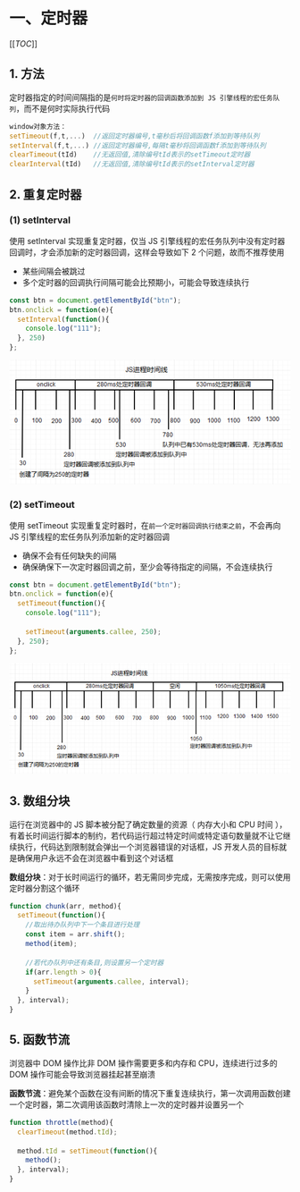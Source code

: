# 一、定时器

[[_TOC_]]

## 1. 方法

定时器指定的时间间隔指的是`何时将定时器的回调函数添加到 JS 引擎线程的宏任务队列`，而不是何时实际执行代码

```javascript
window对象方法：
setTimeout(f,t,...)  //返回定时器编号,t毫秒后将回调函数f添加到等待队列
setInterval(f,t,...) //返回定时器编号,每隔t毫秒将回调函数f添加到等待队列
clearTimeout(tId)    //无返回值,清除编号tId表示的setTimeout定时器
clearInterval(tId)   //无返回值,清除编号tId表示的setInterval定时器
```

## 2. 重复定时器

### (1) setInterval

使用 setInterval 实现重复定时器，仅当 JS 引擎线程的宏任务队列中没有定时器回调时，才会添加新的定时器回调，这样会导致如下 2 个问题，故而不推荐使用

* 某些间隔会被跳过
* 多个定时器的回调执行间隔可能会比预期小，可能会导致连续执行

```javascript
const btn = document.getElementById("btn");
btn.onclick = function(e){
  setInterval(function(){
    console.log("111");
  }, 250)
};
```

![setInterval](https://github.com/yuyuyuzhang/Blog/blob/master/images/JS/%E5%87%BD%E6%95%B0/setInterval.png)

### (2) setTimeout

使用 setTimeout 实现重复定时器时，在`前一个定时器回调执行结束之前`，不会再向 JS 引擎线程的宏任务队列添加新的定时器回调

* 确保不会有任何缺失的间隔
* 确保确保下一次定时器回调之前，至少会等待指定的间隔，不会连续执行

```javascript
const btn = document.getElementById("btn");
btn.onclick = function(e){
  setTimeout(function(){
    console.log("111");

    setTimeout(arguments.callee, 250);
  }, 250);
};
```

![setTimeout](https://github.com/yuyuyuzhang/Blog/blob/master/images/JS/%E5%87%BD%E6%95%B0/setTimeout.png)

## 3. 数组分块

运行在浏览器中的 JS 脚本被分配了确定数量的资源（ 内存大小和 CPU 时间 ），有着长时间运行脚本的制约，若代码运行超过特定时间或特定语句数量就不让它继续执行，代码达到限制就会弹出一个浏览器错误的对话框，JS 开发人员的目标就是确保用户永远不会在浏览器中看到这个对话框

**数组分块**：对于长时间运行的循环，若无需同步完成，无需按序完成，则可以使用定时器分割这个循环

```javascript
function chunk(arr, method){
  setTimeout(function(){
    //取出待办队列中下一个条目进行处理
    const item = arr.shift();
    method(item);

    //若代办队列中还有条目,则设置另一个定时器
    if(arr.length > 0){
      setTimeout(arguments.callee, interval);
    }
  }, interval);
}
```

## 5. 函数节流

浏览器中 DOM 操作比非 DOM 操作需要更多和内存和 CPU，连续进行过多的 DOM 操作可能会导致浏览器挂起甚至崩溃

**函数节流**：避免某个函数在没有间断的情况下重复连续执行，第一次调用函数创建一个定时器，第二次调用该函数时清除上一次的定时器并设置另一个

```javascript
function throttle(method){
  clearTimeout(method.tId);

  method.tId = setTimeout(function(){
    method();
  }, interval);
}
```
